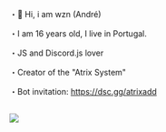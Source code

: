 ・👋 Hi, i am wzn (André)

・I am 16 years old, I live in Portugal.

・JS and Discord.js lover

・Creator of the "Atrix System"

・Bot invitation: https://dsc.gg/atrixadd
 
##

 <div> 
  <a href="https://www.youtube.com/channel/UCQauvcKOW0YnDdaIhU1lG8A" target="_blank"><img src="https://img.shields.io/badge/YouTube-FF0000?style=for-the-badge&logo=youtube&logoColor=white" target="_blank"></a>
 
</div>
